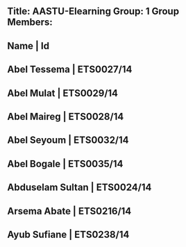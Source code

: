 Title: AASTU-Elearning
Group: 1
Group Members:
------------------------------------------------------------------------------------------------------
Name                         |    Id
------------------------------------------------------------------------------------------------------
Abel Tessema                 |  ETS0027/14
------------------------------------------------------------------------------------------------------
Abel Mulat                   |  ETS0029/14
------------------------------------------------------------------------------------------------------
Abel Maireg                  |  ETS0028/14
------------------------------------------------------------------------------------------------------
Abel Seyoum                  |  ETS0032/14
------------------------------------------------------------------------------------------------------
Abel Bogale                  |  ETS0035/14
------------------------------------------------------------------------------------------------------
Abduselam Sultan             |  ETS0024/14
------------------------------------------------------------------------------------------------------
Arsema Abate                 |  ETS0216/14
------------------------------------------------------------------------------------------------------
Ayub Sufiane                 |  ETS0238/14
------------------------------------------------------------------------------------------------------
